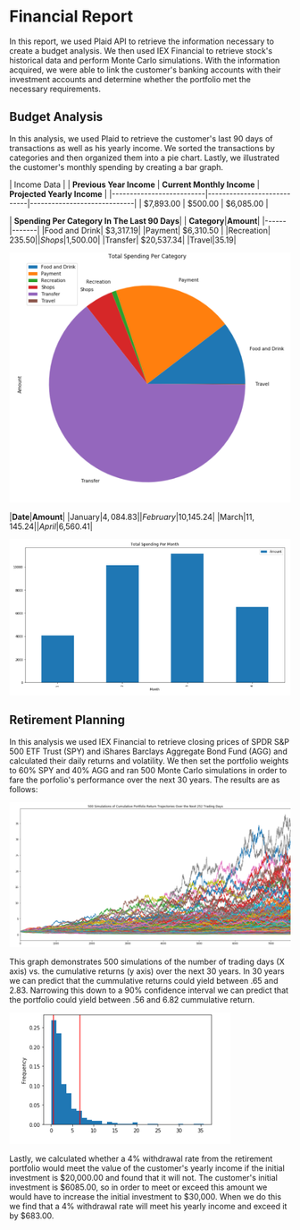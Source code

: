 # Financial Report
In this report, we used Plaid API to retrieve the information necessary to create a budget analysis. We then used IEX Financial to retrieve stock's historical data and perform Monte Carlo simulations. With the information acquired, we were able to link the customer's banking accounts with their investment accounts and determine whether the portfolio met the necessary requirements. 

## Budget Analysis
In this analysis, we used Plaid to retrieve the customer's last 90 days of transactions as well as his yearly income. We sorted the transactions by categories and then organized them into a pie chart. Lastly, we illustrated the customer's monthly spending by creating a bar graph.

|                            Income Data                                         |
| **Previous Year Income** | **Current Monthly Income** | **Projected Yearly Income** |
|--------------------------|----------------------------|-----------------------------|
| $7,893.00                |    $500.00                 |      $6,085.00              |


| **Spending Per Category In The Last 90 Days**|
| **Category**|**Amount**|
|------|-------|
|Food and Drink| $3,317.19|
|Payment| $6,310.50 |
|Recreation| $235.50|
|Shops|$1,500.00|
|Transfer| $20,537.34|
|Travel|35.19|

![Pie Chart](Images\pie_chart_spending_per_category.png)

|**Date**|**Amount**|
|January|$4,084.83|
|February|$10,145.24|
|March|$11,145.24|
|April|$6,560.41|

![Bar Graph](Images\bar_chart_spending_per_month.png)

## Retirement Planning
In this analysis we used IEX Financial to retrieve closing prices of SPDR S&P 500 ETF Trust (SPY) and iShares Barclays Aggregate Bond Fund (AGG) and calculated their daily returns and volatility. We then set the portfolio weights to 60% SPY and 40% AGG and ran 500 Monte Carlo simulations in order to fare the porfolio's performance over the next 30 years. The results are as follows:

![Monte Carlo Simulation Of Trading Days vs. Cumulative Returns](Images\monte_carlo.png)

This graph demonstrates 500 simulations of the number of trading days (X axis) vs. the cumulative returns (y axis) over the next 30 years. In 30 years we can predict that the cummulative returns could yield between .65 and 2.83. Narrowing this down to a 90% confidence interval we can predict that the portfolio could yield between .56 and 6.82 cummulative return.

![Visualization of ending returns](Images\90_confidence_interval.png)

Lastly, we calculated whether a 4% withdrawal rate from the retirement portfolio would meet the value of the customer's yearly income if the initial investment is $20,000.00 and found that it will not. The customer's initial investment is $6085.00, so in order to meet or exceed this amount we would have to increase the initial investment to $30,000. When we do this we find that a 4% withdrawal rate will meet his yearly income and exceed it by $683.00.
